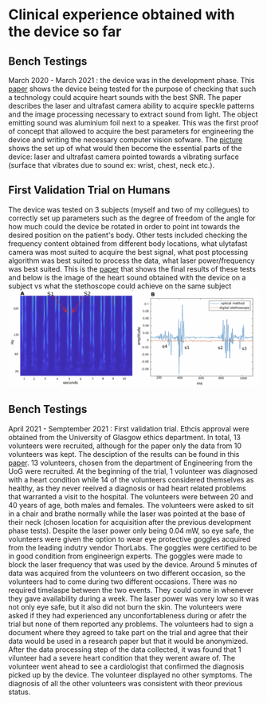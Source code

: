 # Clinical experience obtained with the device so far


## Bench Testings
March 2020 - March 2021 : the device was in the development phase. This [paper](https://opg.optica.org/abstract.cfm?uri=isa-2020-IW3D.4) shows the device being tested for the purpose of checking that such a technology could acquire heart sounds with the best SNR. The paper describes the laser and ultrafast camera ability to acquire speckle patterns and the image processing necessary to extract sound from light. The object emitting sound was aluminium foil next to a speaker. This was the first proof of concept that allowed to acquire the best parameters for engineering the device and writing the necessary computer vision sofware. The [picture](proof-of-concept.png) shows the set up of what would then become the essential parts of the device: laser and ultrafast camera pointed towards a vibrating surface (surface that vibrates due to sound ex: wrist, chest, neck etc.).


## First Validation Trial on Humans
The device was tested on 3 subjects (myself and two of my collegues) to correctly set up parameters such as the degree of freedom of 
the angle for how much could the device be rotated in order to point int towards the desired position on the patient's body. Other tests included 
checking the frequency content obtained from different body locations, what ulytafast camera was most suited to acquire the best signal, what post ptocessing algorithm was best suited to process the data, what laser power/frequency was best suited. This is the [paper](https://ieeexplore.ieee.org/abstract/document/9541553) that shows the final results of these tests and below is the image of the heart sound obtained with the device on a subject vs what the stethoscope could achieve on the same subject ![image](bench-mark-results.png)


## Bench Testings
April 2021 - Semptember 2021 : First validation trial. Ethcis approval were obtained from the University of Glasgow ethics department. In total, 13 
volunteers were recruited, although for the paper only the data from 10 volunteers was kept. The desciption of the results can be found in this 
[paper](https://pages.github.com/). 13 volunteers, chosen from the department of Engineering from the UoG were recruited. At the beginning of the trial, 1 volunteer was diagnosed with a heart condition while 14 of the volunteers considered themselves as healthy, as they never reeived a diagnosis or had heart related problems that warranted a visit to the hospital. The volunteers were between 20 and 40 years of age, both males and females. 
The volunteers were asked to sit in a chair and brathe normally while the laser was pointed at the base of their neck (chosen location for acquisition after the previous development phase tests). Despite the laser power only being 0.04 mW, so eye safe, the volunteers were given the option to wear eye
protective goggles acquired from the leading indutry vendor ThorLabs. The goggles were certified to be in good condition from engineerign experts. The goggles were made to block the laser frequency that was used by the device. Around 5 minutes of data was acquired from the volunteers on two different occasion, so the volunteers had to come during two different occasions. There was no required timelaspe between the two events. They could come in whenever they gave availability during a week. The laser power was very low so it was not only eye safe, but it also did not burn the skin. The volunteers were asked if they had experienced any unconfortableness during or afetr the trial but none of them reported any problems. The volunteers had to sign a document where they agreed to take part on the trial and agree that their data would be used in a research paper but that it would be anonymized. After the data processing step of the data collected, it was found that 1 vilunteer had a severe heart condition that they werent aware of. The volunteer went ahead to see a cardiologist that confirmed the diagnosis picked up by the device. The volunteer displayed no other symptoms. The diagnosis of all the other volunteers was consistent with theor previous status.


